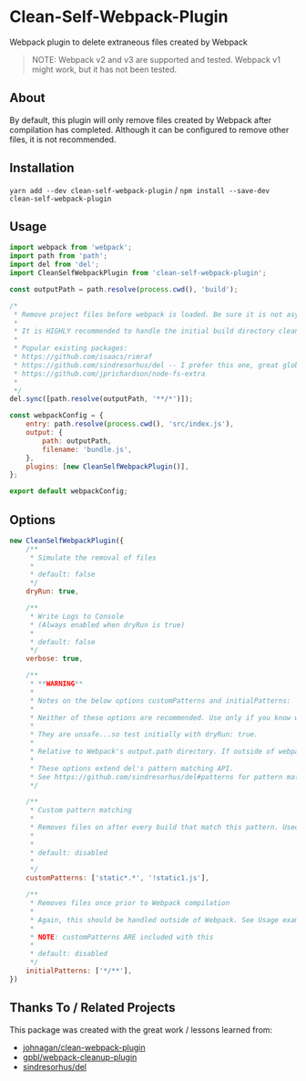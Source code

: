 # Clean-Self-Webpack-Plugin
Webpack plugin to delete extraneous files created by Webpack

> NOTE: Webpack v2 and v3 are supported and tested. Webpack v1 might work, but it has not been tested.


## About
By default, this plugin will only remove files created by Webpack after compilation has completed. 
Although it can be configured to remove other files, it is not recommended.


## Installation
``yarn add --dev clean-self-webpack-plugin`` / ``npm install --save-dev clean-self-webpack-plugin``


## Usage
```js
import webpack from 'webpack';
import path from 'path';
import del from 'del';
import CleanSelfWebpackPlugin from 'clean-self-webpack-plugin';

const outputPath = path.resolve(process.cwd(), 'build');

/*
 * Remove project files before webpack is loaded. Be sure it is not async.
 *
 * It is HIGHLY recommended to handle the initial build directory clean outside of this plugin / webpack.
 * 
 * Popular existing packages:
 * https://github.com/isaacs/rimraf
 * https://github.com/sindresorhus/del -- I prefer this one, great glob support and has CLI (del-cli package)
 * https://github.com/jprichardson/node-fs-extra
 *
 */
del.sync([path.resolve(outputPath, '**/*')]);

const webpackConfig = {
    entry: path.resolve(process.cwd(), 'src/index.js'),
    output: {
        path: outputPath,
        filename: 'bundle.js',
    },
    plugins: [new CleanSelfWebpackPlugin()],
};

export default webpackConfig;
```


## Options

```js
new CleanSelfWebpackPlugin({
    /**
     * Simulate the removal of files
     *
     * default: false
     */
    dryRun: true,

    /**
     * Write Logs to Console
     * (Always enabled when dryRun is true)
     *
     * default: false
     */
    verbose: true,

    /**
     * **WARNING**
     *
     * Notes on the below options customPatterns and initialPatterns:
     *
     * Neither of these options are recommended. Use only if you know what you are doing.
     *
     * They are unsafe...so test initially with dryRun: true.
     *
     * Relative to Webpack's output.path directory. If outside of webpack's output.path directory, use path.resolve(process.cwd(), '')
     *
     * These options extend del's pattern matching API.
     * See https://github.com/sindresorhus/del#patterns for pattern matching documentation
     */

    /**
     * Custom pattern matching
     *
     * Removes files on after every build that match this pattern. Used for files that are not created directly by Webpack.
     *
     *
     * default: disabled
     *
     */
    customPatterns: ['static*.*', '!static1.js'],

    /**
     * Removes files once prior to Webpack compilation
     *
     * Again, this should be handled outside of Webpack. See Usage example.
     *
     * NOTE: customPatterns ARE included with this
     *
     * default: disabled
     */
    initialPatterns: ['*/**'],
})
```

## Thanks To / Related Projects
This package was created with the great work / lessons learned from:
* [johnagan/clean-webpack-plugin](https://github.com/johnagan/clean-webpack-plugin)
* [gpbl/webpack-cleanup-plugin](https://github.com/gpbl/webpack-cleanup-plugin)
* [sindresorhus/del](https://github.com/sindresorhus/del)
